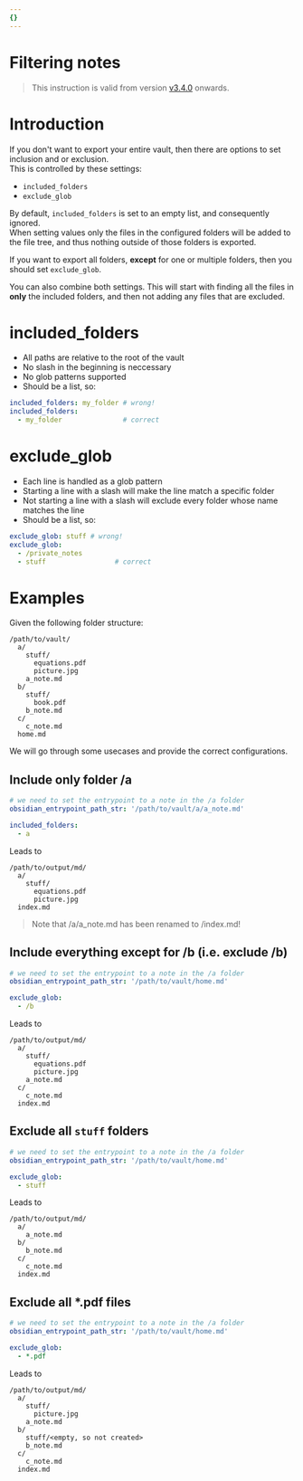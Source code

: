 ```yaml
---
{}
---
```

# Filtering notes   
   
> This instruction is valid from version [v3.4.0](/not_created.md) onwards.    
   
# Introduction   
If you don't want to export your entire vault, then there are options to set inclusion and or exclusion.   
This is controlled by these settings:   
   
   
- `included_folders`   
- `exclude_glob`   
   
By default, `included_folders` is set to an empty list, and consequently ignored.    
When setting values only the files in the configured folders will be added to the file tree, and thus nothing outside of those folders is exported.   
   
If you want to export all folders, **except** for one or multiple folders, then you should set `exclude_glob`.    
   
You can also combine both settings. This will start with finding all the files in **only** the included folders, and then not adding any files that are excluded.   
   
# included_folders   
   
- All paths are relative to the root of the vault   
- No slash in the beginning is neccessary   
- No glob patterns supported   
- Should be a list, so:   
``` yaml
included_folders: my_folder # wrong!
included_folders:
  - my_folder               # correct
```
   
   
# exclude_glob   
   
- Each line is handled as a glob pattern   
- Starting a line with a slash will make the line match a specific folder   
- Not starting a line with a slash will exclude every folder whose name matches the line   
- Should be a list, so:   
``` yaml
exclude_glob: stuff # wrong!
exclude_glob:
  - /private_notes
  - stuff                 # correct
```
   
   
# Examples   
Given the following folder structure:   
```
/path/to/vault/
  a/
    stuff/
      equations.pdf
      picture.jpg
    a_note.md
  b/
    stuff/
      book.pdf
    b_note.md
  c/
    c_note.md
  home.md
```
   
   
We will go through some usecases and provide the correct configurations.   
   
## Include only folder /a   
``` yaml
# we need to set the entrypoint to a note in the /a folder
obsidian_entrypoint_path_str: '/path/to/vault/a/a_note.md'

included_folders:
  - a
```
   
   
Leads to   
   
```
/path/to/output/md/
  a/
    stuff/
      equations.pdf
      picture.jpg
  index.md
```
   
   
> Note that /a/a_note.md has been renamed to /index.md!   
   
## Include everything except for /b (i.e. exclude /b)   
``` yaml
# we need to set the entrypoint to a note in the /a folder
obsidian_entrypoint_path_str: '/path/to/vault/home.md'

exclude_glob:
  - /b
```
   
   
Leads to   
   
```
/path/to/output/md/
  a/
    stuff/
      equations.pdf
      picture.jpg
    a_note.md
  c/
    c_note.md
  index.md
```
   
   
## Exclude all `stuff` folders   
``` yaml
# we need to set the entrypoint to a note in the /a folder
obsidian_entrypoint_path_str: '/path/to/vault/home.md'

exclude_glob:
  - stuff
```
   
   
Leads to   
   
```
/path/to/output/md/
  a/
    a_note.md
  b/
    b_note.md
  c/
    c_note.md
  index.md
```
   
   
   
## Exclude all \*.pdf files   
``` yaml
# we need to set the entrypoint to a note in the /a folder
obsidian_entrypoint_path_str: '/path/to/vault/home.md'

exclude_glob:
  - *.pdf
```
   
   
Leads to   
   
```
/path/to/output/md/
  a/
    stuff/
      picture.jpg
    a_note.md
  b/
    stuff/<empty, so not created>
    b_note.md
  c/
    c_note.md
  index.md
```
